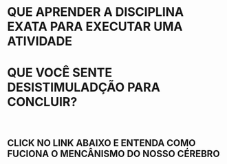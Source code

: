 <h1>QUE APRENDER A DISCIPLINA EXATA PARA EXECUTAR UMA ATIVIDADE<h1/> 
  <h1>QUE VOCÊ SENTE DESISTIMULADÇÃO PARA CONCLUIR?</h1>
<br>
<H2>CLICK NO LINK ABAIXO E ENTENDA COMO FUCIONA O MENCÂNISMO DO NOSSO CÉREBRO</H2>
